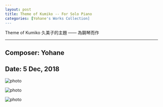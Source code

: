 ```yaml
---
layout: post
title: Theme of Kumiko -- For Solo Piano
categories: [Yohane's Works Collection]
---
```

Theme of Kumiko 久美子的主題 —— 為鋼琴而作

----

## Composer: Yohane

## Date: 5 Dec, 2018

![photo](/maples/assets/Theme-Of-Kumiko/1.png)

![photo](/maples/assets/Theme-Of-Kumiko/2.png)

![photo](/maples/assets/Theme-Of-Kumiko/3.png)